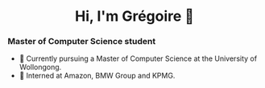 <h1 align="center">Hi, I'm Grégoire 👋</h1>
<h3 align="left">Master of Computer Science student</h3>

- 🔭 Currently pursuing a Master of Computer Science at the University of Wollongong.
- 💼 Interned at Amazon, BMW Group and KPMG.

